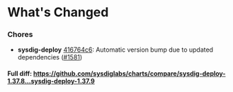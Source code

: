 # What's Changed

### Chores
- **sysdig-deploy** [416764c6](https://github.com/sysdiglabs/charts/commit/416764c64a70c0f9da76916290f2eec9c89288c7): Automatic version bump due to updated dependencies ([#1581](https://github.com/sysdiglabs/charts/issues/1581))
#### Full diff: https://github.com/sysdiglabs/charts/compare/sysdig-deploy-1.37.8...sysdig-deploy-1.37.9
